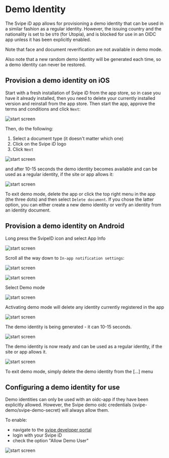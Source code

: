 # Demo Identity

The Svipe iD app allows for provisioning a demo identity that can be used in a
similar fashion as a regular identity. However, the issuing country and the
nationality is set to be `UTO` (for Utopia), and is blocked for use in an OIDC
app unless it has been explicitly enabled.

Note that face and document reverification are not available in demo mode.

Also note that a new random demo identity will be generated each time, so a demo
identity can never be restored.


## Provision a demo identity on iOS

Start with a fresh installation of Svipe iD from the app store, so in case you
have it already installed, then you need to delete your currently installed
version and reinstall from the app store. Then start the app, approve the
terms and conditions and click `Next`:

![start screen](./images/demo-identity/demo-ios-n1.jpg)

Then, do the following:
1) Select a document type (it doesn't matter which one)
2) Click on the Svipe iD logo
3) Click `Next`

![start screen](./images/demo-identity/demo-ios-n2.jpg)

and after 10-15 seconds the demo identity becomes available and can be used as a
regular identity, if the site or app allows it:

![start screen](./images/demo-identity/demo-ios-n3.jpg)

To exit demo mode, delete the app or click the top right menu in the app (the
three dots) and then select `Delete document`. If you chose the latter option,
you can either create a new demo identity or verify an identity from an identity
document.


## Provision a demo identity on Android

Long press the SvipeID icon and select App Info

![start screen](./images/demo-identity/demo-android-1.jpg)

Scroll all the way down to `In-app notification settings`:

![start screen](./images/demo-identity/demo-android-2.jpg)


![start screen](./images/demo-identity/demo-android-3.jpg)

Select Demo mode

![start screen](./images/demo-identity/demo-android-4.jpg)

Activating demo mode will delete any identity currently registered in the app

![start screen](./images/demo-identity/demo-android-5.jpg)

The demo identity is being generated - it can 10-15 seconds.

![start screen](./images/demo-identity/demo-android-6.jpg)

The demo identity is now ready and can be used as a regular identity, if the
site or app allows it.

![start screen](./images/demo-identity/demo-android-7.jpg)

To exit demo mode, simply delete the demo identity from the [...] menu



## Configuring a demo identity for use

Demo identities can only be used with an oidc-app if they have been explicitly
allowed. However, the Svipe demo oidc credentials (svipe-demo/svipe-demo-secret)
will always allow them.

To enable:
* navigate to the [svipe developer portal](https://developer.svipe.com)
* login with your Svipe iD
* check the option "Allow Demo User"

<div class="img-80 center">

![start screen](./images/demo-identity/demo-ok.jpg)

</div>